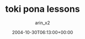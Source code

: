 ---
title: 'toki pona lessons'
posts: 1
hash: 't324'
author: 'arin_x2'
date: 2004-10-30T06:13:00+00:00
sources:
  - http://forums.tokipona.org/viewtopic.php%3Ft=324.html
---
